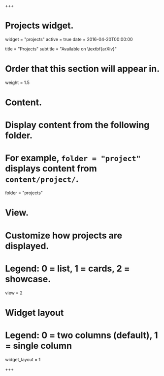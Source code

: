 +++
# Projects widget.
widget = "projects"
active = true
date = 2016-04-20T00:00:00

title = "Projects"
subtitle = "Available on \textbf{arXiv}"

# Order that this section will appear in.
weight = 1.5

# Content.
# Display content from the following folder.
# For example, `folder = "project"` displays content from `content/project/`.
folder = "projects"

# View.
# Customize how projects are displayed.
# Legend: 0 = list, 1 = cards, 2 = showcase.
view = 2

# Widget layout
# Legend: 0 = two columns (default), 1 = single column
widget_layout = 1

+++

